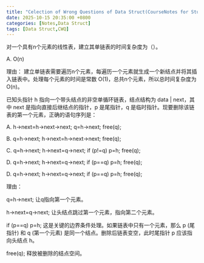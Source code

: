 ```yaml
---
title: "Celection of Wrong Questions of Data Struct(CourseNotes for Study & Research Only)"
date: 2025-10-15 20:35:00 +0800
categories: [Notes,Data Struct]  
tags: [Data Struct,CWQ]
---
```


对一个具有n个元素的线性表，建立其单链表的时间复杂度为（）。

A. O(n)

理由： 建立单链表需要遍历n个元素，每遍历一个元素就生成一个新结点并将其插入链表中。处理每个元素的时间是常数 O(1)，总共n个元素，所以总时间复杂度为 O(n)。

已知头指针 h 指向一个带头结点的非空单循环链表，结点结构为 data | next，其中 next 是指向直接后继结点的指针，p 是尾指针，q 是临时指针。现要删除该链表的第一个元素，正确的语句序列是：


A.
h->next=h->next->next; q=h->next; free(q);


B.
q=h->next; h->next=h->next->next; free(q);


C.
q=h->next; h->next=q->next; if (p!=q) p=h; free(q);


D.
q=h->next; h->next=q->next; if (p==q) p=h; free(q);

D. q=h->next; h->next=q->next; if (p==q) p=h; free(q);

理由：

q=h->next; 让q指向第一个元素。

h->next=q->next; 让头结点跳过第一个元素，指向第二个元素。

if (p==q) p=h; 这是关键的边界条件处理。如果链表中只有一个元素，那么 p (尾指针) 和 q (第一个元素) 是同一个结点。删除后链表变空，此时尾指针 p 应该指向头结点 h。

free(q); 释放被删除的结点空间。
